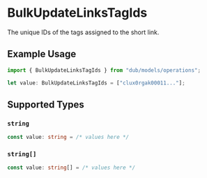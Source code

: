 # BulkUpdateLinksTagIds

The unique IDs of the tags assigned to the short link.

## Example Usage

```typescript
import { BulkUpdateLinksTagIds } from "dub/models/operations";

let value: BulkUpdateLinksTagIds = ["clux0rgak00011..."];
```

## Supported Types

### `string`

```typescript
const value: string = /* values here */
```

### `string[]`

```typescript
const value: string[] = /* values here */
```

